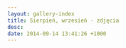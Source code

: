 ```yaml
---
layout: gallery-index
title: Sierpień, wrzesień - zdjęcia
desc: 
date: 2014-09-14 13:41:26 +1000
---
```

